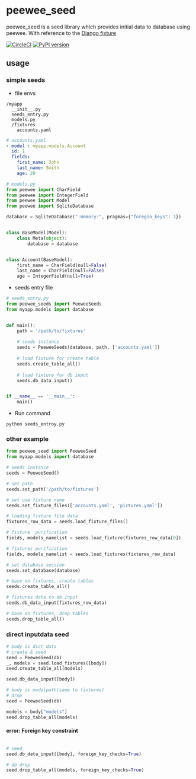 # peewee_seed
peewee_seed is a seed library which provides initial data to database using peewee.
With reference to the [Django fixture](https://docs.djangoproject.com/en/2.1/howto/initial-data/)

[![CircleCI](https://circleci.com/gh/takehaya/peewee_seeds.svg?style=svg)](https://circleci.com/gh/takehaya/peewee_seeds)
[![PyPI version](https://badge.fury.io/py/peewee-seed.svg)](https://badge.fury.io/py/peewee-seed)
## usage

### simple seeds
- file envs
```
/myapp
  __init__.py
  seeds_entry.py
  models.py
  /fixtures
    accounts.yaml
```
``` yaml
# accounts.yaml
- model : myapp.models.Account
  id: 1
  fields:
    first_name: John
    last_name: Smith
    age: 20
```
```python
# models.py
from peewee import CharField
from peewee import IntegerField
from peewee import Model
from peewee import SqliteDatabase

database = SqliteDatabase(":memory:", pragmas={"foregin_keys": 1})


class BaseModel(Model):
    class Meta(object):
        database = database


class Account(BaseModel):
    first_name = CharField(null=False)
    last_name = CharField(null=False)
    age = IntegerField(null=True)
```
- seeds entry file
``` python
# seeds_entry.py
from peewee_seeds import PeeweeSeeds
from myapp.models import database


def main():
    path = '/path/to/fixtures'
    
    # seeds instance
    seeds = PeeweeSeeds(database, path, ['accounts.yaml'])
    
    # load fixture for create table
    seeds.create_table_all()
    
    # load fixture for db input
    seeds.db_data_input()


if __name__ == '__main__':
    main()
```
- Run command
```
python seeds_entroy.py
```



### other example

```python
from peewee_seed import PeeweeSeed
from myapp.models import database

# seeds instance
seeds = PeeweeSeed()

# set path
seeds.set_path('/path/to/fixtures')

# set use fixture name
seeds.set_fixture_files(['accounts.yaml', 'pictures.yaml'])

# loading fixture file data
fixtures_row_data = seeds.load_fixture_files()

# fixture  purification
fields, models_namelist = seeds.load_fixture(fixtures_row_data[0])

# fixtures purification
fields, models_namelist = seeds.load_fixtures(fixtures_row_data)

# set database session
seeds.set_database(database)

# base on fixtures, create tables
seeds.create_table_all()

# fixtures data to db input
seeds.db_data_input(fixtures_row_data)

# base on fixtures, drop tables 
seeds.drop_table_all()
```

### direct inputdata seed
``` python
# body is dict data
# create & seed
seed = PeeweeSeed(db)
_, models = seed.load_fixtures([body])
seed.create_table_all(models)

seed.db_data_input([body])

# body is modelpath(same to fixtures)
# drop
seed = PeeweeSeed(db)

models = body["models"]
seed.drop_table_all(models)
```

#### error: Foreign key constraint

```python

# seed
seed.db_data_input([body], foreign_key_checks=True)

# db drop
seed.drop_table_all(models, foreign_key_checks=True)


```